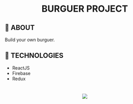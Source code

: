 <h1 align="center">BURGUER PROJECT</h1>

## 📄 ABOUT
<p>Build your own burguer.</p>

## 🔗 TECHNOLOGIES

- ReactJS
- Firebase
- Redux


<h1 align="center">
<img src="https://emmanuelolivo.com/wp-content/uploads/2019/04/Burger-Builder.png">
</h1>

